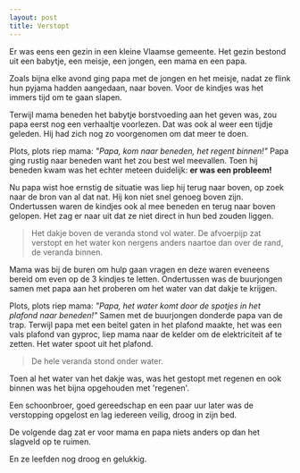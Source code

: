 ```yaml
---
layout: post
title: Verstopt
---
```

Er was eens een gezin in een kleine Vlaamse gemeente. Het gezin bestond uit een babytje, een meisje, een jongen, een mama en een papa.

Zoals bijna elke avond ging papa met de jongen en het meisje, nadat ze flink hun pyjama hadden aangedaan, naar boven. Voor de kindjes was het immers tijd om te gaan slapen.

Terwijl mama beneden het babytje borstvoeding aan het geven was, zou papa eerst nog een verhaaltje voorlezen. Dat was ook al weer een tijdje geleden. Hij had zich nog zo voorgenomen om dat meer te doen.

Plots, plots riep mama: _"Papa, kom naar beneden, het regent binnen!"_ Papa ging rustig naar beneden want het zou best wel meevallen. Toen hij beneden kwam was het echter meteen duidelijk: **er was een probleem!**

Nu papa wist hoe ernstig de situatie was liep hij terug naar boven, op zoek naar de bron van al dat nat. Hij kon niet snel genoeg boven zijn. Ondertussen waren de kindjes ook al mee beneden en terug naar boven gelopen. Het zag er naar uit dat ze niet direct in hun bed zouden liggen.

> Het dakje boven de veranda stond vol water. De afvoerpijp zat verstopt en het water kon nergens anders naartoe dan over de rand, de veranda binnen.

Mama was bij de buren om hulp gaan vragen en deze waren eveneens bereid om even op de 3 kindjes te letten. Ondertussen was de buurjongen samen met papa aan het proberen om het water van dat dakje te krijgen.

Plots, plots riep mama: _"Papa, het water komt door de spotjes in het plafond naar beneden!"_ Samen met de buurjongen donderde papa van de trap. Terwijl papa met een beitel gaten in het plafond maakte, het was een vals plafond van gyproc, liep mama naar de kelder om de elektriciteit af te zetten. Het water spoot uit het plafond. 

> De hele veranda stond onder water.

Toen al het water van het dakje was, was het gestopt met regenen en ook binnen was het bijna opgehouden met 'regenen'.

Een schoonbroer, goed gereedschap en een paar uur later was de verstopping opgelost en lag iedereen veilig, droog in zijn bed.

De volgende dag zat er voor mama en papa niets anders op dan het slagveld op te ruimen.

En ze leefden nog droog en gelukkig.